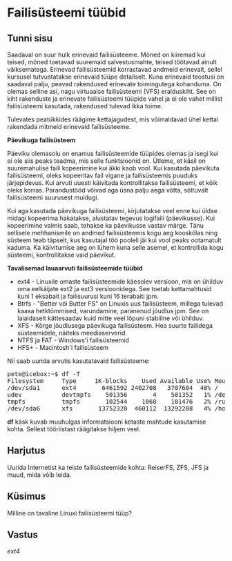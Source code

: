 ﻿# Failisüsteemi tüübid

## Tunni sisu

Saadaval on suur hulk erinevaid failisüsteeme. Mõned on kiiremad kui teised, mõned toetavad suuremaid salvestusmahte, teised töötavad ainult väiksematega. Erinevad failisüsteemid korrastavad andmeid erinevalt, sellel kursusel tutvustatakse erinevaid tüüpe detailselt. Kuna erinevaid teostusi on saadaval palju, peavad rakendused erinevate toimingutega kohanduma. On olemas selline asi, nagu virtuaalse failisüsteemi (VFS) eralduskiht. See on kiht rakenduste ja erinevate failisüsteemi tüüpide vahel ja ei ole vahet millist failisüsteemi kasutada, rakendused tulevad ikka toime.

Tulevates peatükkides räägime kettajagudest, mis võimaldavad ühel kettal rakendada mitmeid erinevaid failisüsteeme.

<b>Päevikuga failisüsteem</b>

Päeviku olemasolu on enamus failisüsteemide tüüpides olemas ja isegi kui ei ole siis peaks teadma, mis selle funktsioonid on. Ütleme, et käsil on suuremahulise faili kopeerimine kui äkki kaob vool. Kui kasutada päevikuta failisüsteemi, oleks kopeeritav fail vigane ja failisüsteemis puuduks järjepidevus. Kui arvuti uuesti käivitada kontrollitakse failisüsteemi, et kõik oleks korras. Parandustööd võivad aga üsna palju aega võtta, sõltuvalt failisüsteemi suurusest muidugi.

Kui aga kasutada päevikuga failisüsteemi, kirjutatakse veel enne kui üldse midagi kopeerima hakatakse, alustatav tegevus logifaili (päevikusse). Kui kopeerimine valmis saab, tehakse ka päevikusse vastav märge. Tänu sellisele mehhanismile on andmed failisüsteemis kogu aeg kooskõlas ning süsteem teab täpselt, kus kasutajal töö pooleli jäi kui vool peaks ootamatult kaduma. Ka käivitumise aeg on lühem kuna selle asemel, et kontrollida kogu süsteemi, kontrollitakse vaid päevikut.

<b>Tavalisemad lauaarvuti failisüsteemide tüübid</b>
 
<ul>
<li>ext4 - Linuxile omaste failisüsteemide käesolev versioon, mis on ühilduv oma eelkäijate ext2 ja ext3 versioonidega. See toetab kettamahtusid kuni 1 eksabait ja failisuurusi kuni 16 terabaiti jpm. </li>
<li>Btrfs - "Better või Butter FS" on Linuxis uus failisüsteem, millega tulevad kaasa hetktõmmised, varundamine, paranenud jõudlus jpm. See on laialdaselt kättesaadav kuid mitte veel lõpuni stabiilne või ühilduv. </li>
<li>XFS - Kõrge jõudlusega päevikuga failisüsteem. Hea suurte failidega süsteemidele, näiteks meediaserverid.</li>
<li>NTFS ja FAT - Windows'i failisüsteemid</li>
<li>HFS+ - Macintosh'i failisüsteem</li>
</ul> 

Nii saab uurida arvutis kasutatavaid failisüsteeme:

<pre>
pete@icebox:~$ df -T
Filesystem     Type     1K-blocks    Used Available Use% Mounted on
/dev/sda1      ext4       6461592 2402708   3707604  40% /
udev           devtmpfs    501356       4    501352   1% /dev
tmpfs          tmpfs       102544    1068    101476   2% /run
/dev/sda6      xfs       13752320  460112  13292208   4% /home
</pre>

<b>df</b> käsk kuvab muuhulgas informatsiooni ketaste mahtude kasutamise kohta. Sellest tööriistast räägitakse hiljem veel.

## Harjutus

Uurida Internetist ka teiste failisüsteemide kohta: ReiserFS, ZFS, JFS ja muud, mida võib leida.

## Küsimus

Milline on tavaline Linuxi failisüsteemi tüüp?

## Vastus

*ext4*
